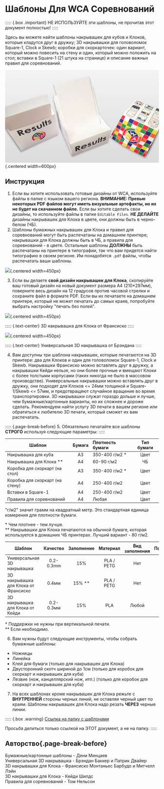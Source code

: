 # Шаблоны Для WCA Соревнований

::::: {.box .important}
НЕ ИСПОЛЬЗУЙТЕ эти шаблоны, не прочитав этот документ полностью!
:::::

Здесь вы можете найти шаблоны накрывашек для кубов и Клоков, которые кладутся друг в дружку; 3D накрывашки для головоломок Square-1, Clock и Skewb; коробки для скоркарточек: один вариант, который можно повесить на стену и один, который можно положить на стол; вставки в Square-1 (21 штука на странице) и описание важных правил для соревнований.

![](images/results_boxes_and_cube_cover.jpg){.centered width=600px}

## Инструкция

1. Если вы хотите использовать готовые дизайны от WCA, используйте файлы в папке с языком вашего региона. **ВНИМАНИЕ: Превью некоторых PDF файлов могут иметь визуальные артефакты, но их не будет на скачанном файле.** Если вы хотите сделать свои дизайны, то используйте файлы в папке `Editable Files`. **НЕ ДЕЛАЙТЕ** дизайны накрывашек для Клока в цвете, они должны быть в черно-белом (ЧБ).
2. Шаблоны бумажных накрывашек для Клока и правил для соревнований могут быть распечатаны на домашнем принтере; накрывашки для Клока должны быть в ЧБ, а правила для соревнований - в цвете. Остальные шаблоны **ДОЛЖНЫ** быть распечатаны на принтере в типографии, так что вам придется найти типографию в своем регионе. Им понадобятся `.pdf` файлы, чтобы распечатать ваши шаблоны.

![](images/paper_clock_covers.jpg){.centered width=450px}

3. Если вы делаете **свой дизайн накрывашек для Клока**, скопируйте ваш готовый дизайн на новый документ размера А4 (210\*297мм), поверните весь дизайн на 12 градусов против часовой стрелки и сохраните файл в формате PDF. Если вы их печатаете на домашнем принтере, который не может печатать до самых краев, попробуйте выбрать настройку "печать без полей".

![](images/clock_in_3d_cover.jpg){.centered width=450px}

::::: {.text-center}
3D накрывашка для Клока от Франсиско
:::::

![](images/sq1_in_3d_cover.jpg){.centered width=450px}

::::: {.text-center}
Универсальная 3D накрывашка от Брэндана
:::::

4. Вам доступны три шаблона накрывашек, которые печатаются на 3D принтере: два для Клоков и один для головоломок Square-1, Clock и Skewb. Накрывашки Франсиско можно вставлять друг в дружку, а накрывашки Кейди нельзя, но они более прочные и вмещают Клоки с более толстыми корпусами (таких никогда не было в массовом производстве). Универсальные накрывашки можно вставлять друг в дружку, они подходят для Клоков <= 24мм толщиной и Square-1/Skewb <= 57мм, и предотвращяют случайное вращение во время транспортировки. 3D накрывашки служат гораздо дольше и лучше, чем бумажные/картонные варианты, но их сложнее и дороже сделать. Рекомендуем найти услугу 3D печати в вашем регионе или обратиться к любителю 3D печати, который сможет их вам распечатать.

::::: {.page-break-before}
5. Обязательно печатайте все шаблоны **СТРОГО** используя следующие параметры:
:::::

| Шаблон                          | Бумага | Плотность бумаги | Тип бумаги |
| ------------------------------- | :----: | :--------------- | :--------: |
| Накрывашка для куба             |   A3   | 350-400 г/м2 \*  |    Цвет    |
| Накрывашка для Клока \*\*       |   A4   | 60-90 г/м2       |     ЧБ     |
| Коробка для скоркарт (на стол)  |   A3   | 350-400 г/м2 \*  |    Цвет    |
| Коробка для скоркарт (на стену) |   A4   | 250-400 г/м2     |    Цвет    |
| Вставки в Square-1              |   A4   | 250-400 г/м2     |    Цвет    |
| Правила для соревнований        |   A4   | Любая            |    Цвет    |

"г/м2" значит грамм на квадратный метр. Это стандартная единица измерения для плотности бумаги.

\* Чем плотнее - тем лучше.<br/>
\*\* Накрывашки для Клока печатаются на обычной бумаге, которая используется в домашних ЧБ принтерах. Лучший вариант - 80 г/м2.

| Шаблон                               | Качество  | Заполнение |  Материал  | Вид заполнения | Поддержки |
| ------------------------------------ | :-------: | :--------: | :--------: | :------------: | :-------: |
| Универсальная 3D накрывашка          | 0.2-0.3mm |    15%     | PLA / PETG |      Нет       |    Нет    |
| 3D накрывашка для Клока от Франсиско |   0.4мм   |  15% \*\*  | PLA / PETG |      Нет       |    Нет    |
| 3D накрывашка для Клока от Кейди     | 0.2-0.3мм |    15%     |    PLA     |     Любой      |  Нет \*   |

\* Поддержки не нужны при вертикальной печати.<br/>
\*\* Если необходимо.

6. Вам нужны будут следующие инструменты, чтобы собрать бумажные шаблоны:

- Ножницы
- Линейка
- Клей для бумаги (только для накрывашек для Клока)
- Двусторонний скотч шириной до 1см (только для коробок для скоркарт и накрывашек для куба)
- Лезвие (нож, канцеллярский нож, итп.) (только для коробок для скоркарт и накрывашек для куба)

7. На всех шаблонах кроме накрывашек для Клока режьте с **ВНУТРЕННЕЙ** стороны черных линий, не оставляя черный цвет по краям. Шаблоны накрывашек для Клока надо резать **ЧЕРЕЗ** черные линии.

::::: {.box .warning}
[Ссылка на папку с шаблонами](https://drive.google.com/drive/folders/1EVqEWSqruZ8_vEJpUmqhFUqaikzgUkkP?usp=sharing)

Просьба делиться только ссылкой на ЭТОТ документ, а не на папку.
:::::

## Авторство{.page-break-before}

Бумажные/картонные шаблоны - Дени Минцаев<br/>
Универсальная 3D накрывашка - Брэндан Баккер и Патрик Двайер<br/>
3D накрывашки для Клока - Франсиско Монтаньес Барбудо и Митчелл Лэйн<br/>
3D накрывашки для Клока - Кейди Шилдс<br/>
Правила для соревнований - Том Нельсон
